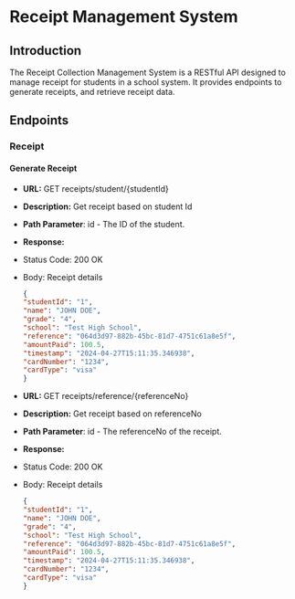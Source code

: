 # Receipt Management System

## Introduction

The Receipt Collection Management System is a RESTful API designed to manage receipt for students in a school system. It provides endpoints to generate receipts, and retrieve receipt data.

## Endpoints

### Receipt

#### Generate Receipt

- **URL:** GET receipts/student/{studentId}
- **Description:** Get receipt based on student Id
- **Path Parameter**: id - The ID of the student.

- **Response:**
- Status Code: 200 OK
- Body: Receipt details
  ```json
  {
  "studentId": "1",
  "name": "JOHN DOE",
  "grade": "4",
  "school": "Test High School",
  "reference": "064d3d97-882b-45bc-81d7-4751c61a8e5f",
  "amountPaid": 100.5,
  "timestamp": "2024-04-27T15:11:35.346938",
  "cardNumber": "1234",
  "cardType": "visa"
  }

- **URL:** GET receipts/reference/{referenceNo}
- **Description:** Get receipt based on referenceNo
- **Path Parameter**: id - The referenceNo of the receipt.

- **Response:**
- Status Code: 200 OK
- Body: Receipt details
  ```json
  {
  "studentId": "1",
  "name": "JOHN DOE",
  "grade": "4",
  "school": "Test High School",
  "reference": "064d3d97-882b-45bc-81d7-4751c61a8e5f",
  "amountPaid": 100.5,
  "timestamp": "2024-04-27T15:11:35.346938",
  "cardNumber": "1234",
  "cardType": "visa"
  }
